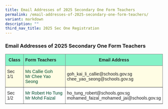 ```yaml
---
title: Email Addresses of 2025 Secondary One Form Teachers
permalink: /email-addresses-of-2025-secondary-one-form-teachers/
variant: markdown
description: ""
third_nav_title: 2025 Sec One Registration
---
```

<h3>Email Addresses of 2025 Secondary One Form Teachers</h3>

<style type="text/css">
.tg  {border-collapse:collapse;border-spacing:0;}
.tg td{border-color:black;border-style:solid;border-width:1px;font-family:Arial, sans-serif;font-size:14px;
  overflow:hidden;padding:10px 5px;word-break:normal;}
.tg th{border-color:black;border-style:solid;border-width:1px;font-family:Arial, sans-serif;font-size:14px;
  font-weight:normal;overflow:hidden;padding:10px 5px;word-break:normal;}
.tg .tg-h8xx{background-color:#FFFDE4;border-color:inherit;color:#004D2E;text-align:left;vertical-align:top}
.tg .tg-b1ai{background-color:#FFFDE4;border-color:inherit;color:#222;text-align:left;vertical-align:top}
.tg .tg-nnw7{background-color:#85F2C7;border-color:inherit;color:#222;font-weight:bold;text-align:left;vertical-align:middle}
.tg .tg-fpqu{background-color:#FFFDE4;border-color:inherit;color:#222;text-align:left;vertical-align:middle}
.tg .tg-lla3{background-color:#85F2C7;border-color:inherit;color:#222;font-weight:bold;text-align:center;vertical-align:middle}
.tg .tg-ats7{background-color:#FFF;border-color:inherit;color:#222;text-align:left;vertical-align:top}
.tg .tg-ioui{background-color:#FFF;border-color:inherit;color:#004D2E;text-align:left;vertical-align:top}
</style>
<table class="tg">
<thead>
  <tr>
    <th class="tg-lla3"><span style="font-weight:bold;color:#222;background-color:#85F2C7">Class</span></th>
    <th class="tg-nnw7"><span style="font-weight:bold;color:#222;background-color:#85F2C7">
			Form Teachers</span></th>
    <th class="tg-lla3" colspan="3"><span style="font-weight:bold;color:#222;background-color:#85F2C7">Email Address</span></th>
  </tr>
</thead>
<tbody>
  <tr>
    <td class="tg-b1ai">Sec 1/1<span style="color:#222;background-color:#FFFDE4"> </span></td>
    <td class="tg-h8xx"><span style="font-weight:400;color:#004D2E">Ms Callie Goh<br> Mr Chee Yao Seong</span></td>
    <td class="tg-fpqu" colspan="3"><span style="color:#222;background-color:#FFFDE4">     </span>goh_kai_li_callie@schools.gov.sg <br>chee_yao_seong@schools.gov.sg</td>
  </tr>
  <tr>
    <td class="tg-ats7">Sec 1/2<span style="color:#222;background-color:#FFF"> </span></td>
    <td class="tg-ioui"><span style="font-weight:400;color:#004D2E">Mr Robert Ho Tung <br> Mr Mohd Faizal </span> </td>
    <td class="tg-ats7" colspan="3">ho_tung_robert@schools.gov.sg<br>mohamed_faizal_mohamed_jai@schools.gov.sg    </td>
  </tr>

</tbody></table>